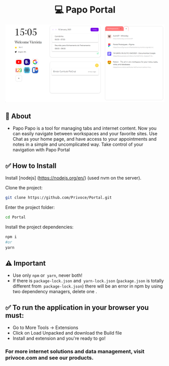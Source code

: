 <div align="center">

# 💻 Papo Portal

![](preview.png)

</div>

## 📖 About

- Papo Papo is a tool for managing tabs and internet content. Now you can easily navigate between workspaces and your favorite sites. Use Chat as your home page, and have access to your appointments and notes in a simple and uncomplicated way. Take control of your navigation with Papo Portal

## :white_check_mark: How to Install

Install [nodejs] (https://nodejs.org/en/) (used nvm on the server).

Clone the project:

```bash
git clone https://github.com/Privoce/Portal.git
```

Enter the project folder:

```bash
cd Portal
```

Install the project dependencies:

```bash
npm i
#or
yarn
```

## ⚠️ Important

- Use only `npm` or` yarn`, never both!
- If there is `package-lock.json` and` yarn-lock.json` (`package.json` is totally different from` package-lock.json`) there will be an error in npm by using two dependency managers, delete one .

## :white_check_mark: To run the application in your browser you must:

- Go to More Tools -> Extensions
- Click on Load Unpacked and download the Build file
- Install and extension and you're ready to go!

### For more internet solutions and data management, visit privoce.com and see our products.
